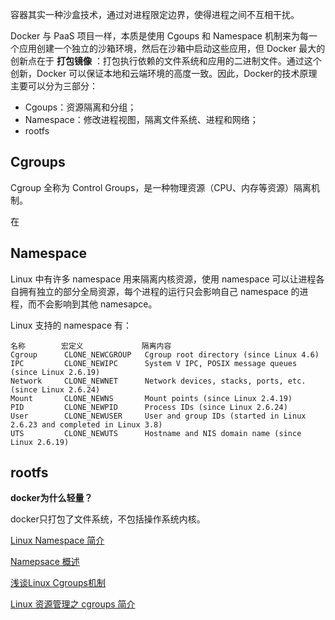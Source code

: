 容器其实一种沙盒技术，通过对进程限定边界，使得进程之间不互相干扰。



Docker 与 PaaS 项目一样，本质是使用 Cgoups 和 Namespace 机制来为每一个应用创建一个独立的沙箱环境，然后在沙箱中启动这些应用，但 Docker 最大的创新点在于 **打包镜像** ：打包执行依赖的文件系统和应用的二进制文件。通过这个创新，Docker 可以保证本地和云端环境的高度一致。因此，Docker的技术原理主要可以分为三部分：

- Cgoups：资源隔离和分组；
- Namespace：修改进程视图，隔离文件系统、进程和网络；
- rootfs



## Cgroups

Cgroup 全称为 Control Groups，是一种物理资源（CPU、内存等资源）隔离机制。

在



## Namespace

Linux 中有许多 namespace 用来隔离内核资源，使用 namespace 可以让进程各自拥有独立的部分全局资源，每个进程的运行只会影响自己 namespace 的进程，而不会影响到其他 namesapce。

Linux 支持的 namespace 有：

```
名称        宏定义             隔离内容
Cgroup      CLONE_NEWCGROUP   Cgroup root directory (since Linux 4.6)
IPC         CLONE_NEWIPC      System V IPC, POSIX message queues (since Linux 2.6.19)
Network     CLONE_NEWNET      Network devices, stacks, ports, etc. (since Linux 2.6.24)
Mount       CLONE_NEWNS       Mount points (since Linux 2.4.19)
PID         CLONE_NEWPID      Process IDs (since Linux 2.6.24)
User        CLONE_NEWUSER     User and group IDs (started in Linux 2.6.23 and completed in Linux 3.8)
UTS         CLONE_NEWUTS      Hostname and NIS domain name (since Linux 2.6.19)
```



## rootfs



**docker为什么轻量？**

docker只打包了文件系统，不包括操作系统内核。



[Linux Namespace 简介](https://www.cnblogs.com/sparkdev/p/9365405.html)

[Namepsace 概述](https://www.cnblogs.com/sparkdev/p/9365405.html)

[浅谈Linux Cgroups机制](https://zhuanlan.zhihu.com/p/81668069)

[Linux 资源管理之 cgroups 简介](https://tech.meituan.com/2015/03/31/cgroups.html)